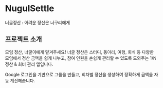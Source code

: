 # NugulSettle
너굴정산 : 어려운 정산은 너구리에게

## 프로젝트 소개 
모임 정산, 너굴이에게 맡겨주세요!
너굴 정산은 스터디, 동아리, 여행, 회식 등 다양한 모임에서
정산 금액을 쉽게 나누고, 참여 인원을 손쉽게 관리할 수 있도록 도와주는
1/N 정산 & 회비 관리 앱입니다.

Google 로그인을 기반으로 그룹을 만들고,
회차별 정산을 생성하여 정확하게 금액을 자동 계산해줍니다.


